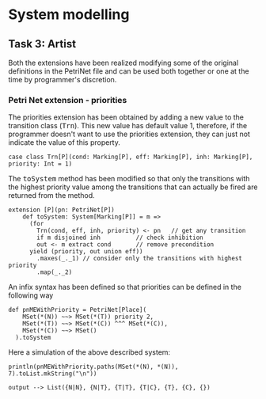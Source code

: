 # System modelling

## Task 3: Artist

Both the extensions have been realized modifying some of the original definitions in the PetriNet
file and can be used both together or one at the time by programmer's discretion. 

### Petri Net extension - priorities

The priorities extension has been obtained by adding a new value to the transition class (<tt>Trn</tt>).
This new value has default value 1, therefore, if the programmer doesn't want to use the priorities extension,
they can just not indicate the value of this property. 

```
case class Trn[P](cond: Marking[P], eff: Marking[P], inh: Marking[P], priority: Int = 1)
```

The <tt>toSystem</tt> method has been modified so that only the transitions with the highest priority value among
the transitions that can actually be fired are returned from the method.

```
extension [P](pn: PetriNet[P])
    def toSystem: System[Marking[P]] = m =>
      (for
        Trn(cond, eff, inh, priority) <- pn   // get any transition
        if m disjoined inh          // check inhibition
        out <- m extract cond       // remove precondition
      yield (priority, out union eff))
        .maxes(_._1) // consider only the transitions with highest priority
        .map(_._2)          
```

An infix syntax has been defined so that priorities can be defined in the following way

```
def pnMEWithPriority = PetriNet[Place](
    MSet(*(N)) ~~> MSet(*(T)) priority 2,
    MSet(*(T)) ~~> MSet(*(C)) ^^^ MSet(*(C)),
    MSet(*(C)) ~~> MSet()
  ).toSystem
```

Here a simulation of the above described system:

```
println(pnMEWithPriority.paths(MSet(*(N), *(N)), 7).toList.mkString("\n"))

output --> List({N|N}, {N|T}, {T|T}, {T|C}, {T}, {C}, {})
```